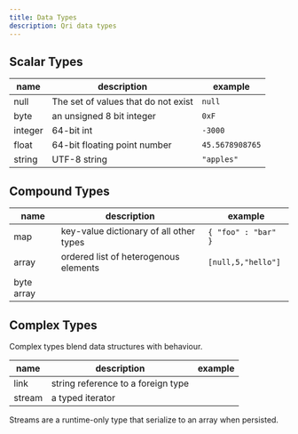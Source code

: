 ```yaml
---
title: Data Types
description: Qri data types
---
```


## Scalar Types 

| name    | description | example |
| ------- | ----------- | ------- |
| null    | The set of values that do not exist | `null` |
| byte    | an unsigned 8 bit integer | `0xF` |
| integer | 64-bit int | `-3000` |
| float   | 64-bit floating point number | `45.5678908765`|
| string  | UTF-8 string | `"apples"` |

## Compound Types

| name    | description | example |
| ------- | ----------- | ------- |
| map     | key-value dictionary of all other types | `{ "foo" : "bar" }` |
| array   | ordered list of heterogenous elements | `[null,5,"hello"]` |
| byte array | 

## Complex Types

Complex types blend data structures with behaviour. 

| name   | description | example |
| ------ | ----------- | ------- |
| link   | string reference to a foreign type | |
| stream | a typed iterator | |

Streams are a runtime-only type that serialize to an array when persisted.